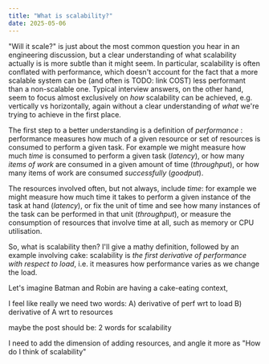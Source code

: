 ```yaml
---
title: "What is scalability?"
date: 2025-05-06
---
```


"Will it scale?" is just about the most common question you hear in an
engineering discussion, but a clear understanding of what scalability
actually is is more subtle than it might seem. In particular,
scalability is often conflated with performance, which doesn't account
for the fact that a more scalable system can be (and often is TODO:
link COST) less performant than a non-scalable one. Typical interview
answers, on the other hand, seem to focus almost exclusively on _how_
scalability can be achieved, e.g. vertically vs horizontally, again
without a clear understanding of _what_ we're trying to achieve in the
first place.

The first step to a better understanding is a definition of
_performance_ : performance measures how much of a given resource or
set of resources is consumed to perform a given task. 
For example we might measure how much _time_ is consumed to perform a
given task (_latency_), or how many _items of work_ are consumed in a
given amount of time (_throughput_), or how many items of work are
consumed _successfully_ (_goodput_).

The resources
involved often, but not always, include _time_: for example we might
measure how much time it takes to perform a given instance of the task
at hand (_latency_), or fix the unit of time and see how many
instances of the task can be performed in that unit (_throughput_), or
measure the consumption of resources that  involve time at all,
such as memory or CPU utilisation.

So, what is scalability then? I'll give a mathy definition, followed
by an example involving cake: scalability is _the first derivative of
performance with respect to load_, i.e. it measures how performance
varies as we change the load.

Let's imagine Batman and Robin are having a cake-eating context, 

I feel like really we need two words: 
A) derivative of perf wrt to load
B) derivative of A wrt to resources

maybe the post should be: 2 words for scalability

I need to add the dimension of adding resources, and angle it more as
"How do I think of scalability"
